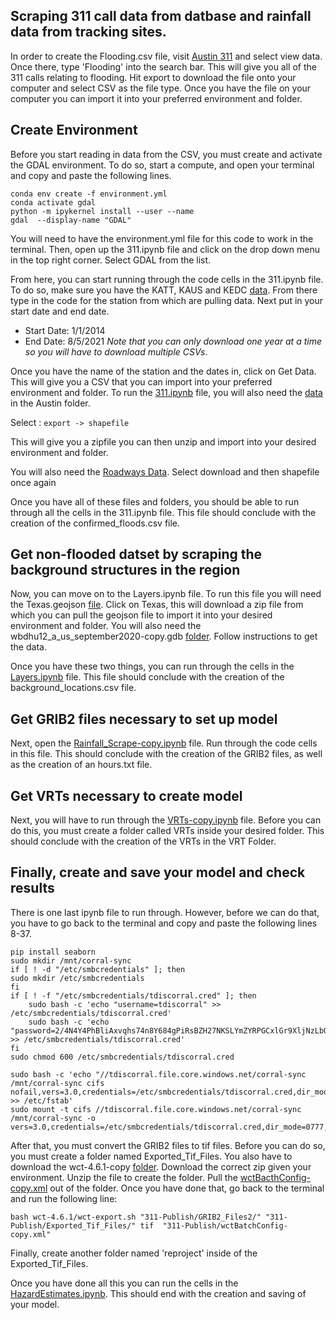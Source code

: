 ## Scraping 311 call data from datbase and rainfall data from tracking sites.

In order to create the Flooding.csv file, visit [Austin 311](https://data.austintexas.gov/Utilities-and-City-Services/Austin-311-Public-Data/xwdj-i9he/ ) and select view data. Once there, type 'Flooding' into the search bar. This will give you all of the 311 calls relating to flooding. Hit export to download the file onto your computer and select CSV as the file type. Once you have the file on your computer you can import it into your preferred environment and folder.

## Create Environment
Before you start reading in data from the CSV, you must create and activate the GDAL environment. To do so, start a compute, and open your terminal and copy and paste the following lines.

```
conda env create -f environment.yml
conda activate gdal
python -m ipykernel install --user --name 
gdal  --display-name "GDAL"
```

You will need to have the environment.yml file for this code to work in the terminal. Then, open up the 311.ipynb file and click on the drop down menu in the top right corner. Select GDAL from the list. 

From here, you can start running through the code cells in the 311.ipynb file. To do so, make sure you have the KATT, KAUS and KEDC [data](https://www.texmesonet.org/DataProducts/CustomDownloads).  From there type in the code for the station from which are pulling data. Next put in your start date and end date.  
- Start Date: 1/1/2014 
- End Date: 8/5/2021
*Note that you can only download one year at a time so you will have to download multiple CSVs*.

Once you have the name of the station and the dates in, click on Get Data. This will give you a CSV that you can import into your preferred environment and folder.
To run the [311.ipynb](311.ipynb) file, you will also need the [data](https://data.austintexas.gov/Locations-and-Maps/BOUNDARIES_jurisdictions/3pzb-6mbr) in the Austin folder. 

Select :
	`export -> shapefile `

This will give you a zipfile you can then unzip and import into your desired environment and folder.

You will also need the [Roadways Data](https://gis-txdot.opendata.arcgis.com/datasets/TXDOT::txdot-roadways/explore?location=31.008846%2C-100.055172%2C6.57). Select download and then shapefile once again

Once you have all of these files and folders, you should be able to run through all the cells in the 311.ipynb file. This file should conclude with the creation of the confirmed_floods.csv file.

## Get non-flooded datset by scraping the background structures in the region

Now, you can move on to the Layers.ipynb file. To run this file you will need the Texas.geojson [file](https://github.com/microsoft/USBuildingFootprints). Click on Texas, this will download a zip file from which you can pull the geojson file to import it into your desired environment and folder. You will also need the wbdhu12_a_us_september2020-copy.gdb [folder](https://www.sciencebase.gov/catalog/item/61f8b8edd34e622189c3293f). Follow instructions to get the data. 

Once you have these two things, you can run through the cells in the [Layers.ipynb](Layers.ipynb) file. This file should conclude with the creation of the background_locations.csv file.

## Get GRIB2 files necessary to set up model 

Next, open the [Rainfall_Scrape-copy.ipynb](Rainfall_Scrape-copy.ipynb) file. Run through the code cells in this file. This should conclude with the creation of the GRIB2 files, as well as the creation of an hours.txt file.

## Get VRTs necessary to create model

Next, you will have to run through the [VRTs-copy.ipynb](Layers.ipynb) file. Before you can do this, you must create a folder called VRTs inside your desired folder. This should conclude with the creation of the VRTs in the VRT Folder.

## Finally, create and save your model and check results

There is one last ipynb file to run through. However, before we can do that, you have to go back to the terminal and copy and paste the following lines 8-37. 

```
pip install seaborn
sudo mkdir /mnt/corral-sync
if [ ! -d "/etc/smbcredentials" ]; then
sudo mkdir /etc/smbcredentials
fi
if [ ! -f "/etc/smbcredentials/tdiscorral.cred" ]; then
    sudo bash -c 'echo "username=tdiscorral" >> /etc/smbcredentials/tdiscorral.cred'
    sudo bash -c 'echo "password=2/4N4Y4PhBliAxvqhs74n8Y684gPiRsBZH27NKSLYmZYRPGCxlGr9XljNzLbQ8xJP2MOtXzt2Mtn/HseXwLObw==" >> /etc/smbcredentials/tdiscorral.cred'
fi
sudo chmod 600 /etc/smbcredentials/tdiscorral.cred

sudo bash -c 'echo "//tdiscorral.file.core.windows.net/corral-sync /mnt/corral-sync cifs nofail,vers=3.0,credentials=/etc/smbcredentials/tdiscorral.cred,dir_mode=0777,file_mode=0777,serverino" >> /etc/fstab'
sudo mount -t cifs //tdiscorral.file.core.windows.net/corral-sync /mnt/corral-sync -o vers=3.0,credentials=/etc/smbcredentials/tdiscorral.cred,dir_mode=0777,file_mode=0777,serverino
```

After that, you must convert the GRIB2 files to tif files. Before you can do so, you must create a folder named Exported_Tif_Files. You also have to download the wct-4.6.1-copy [folder](https://www.ncdc.noaa.gov/wct/install.php). Download the correct zip given your environment. Unzip the file to create the folder. Pull the [wctBacthConfig-copy.xml](wctBacthConfig-copy.xml) out of the folder. Once you have done that, go back to the terminal and run the following line:

```
bash wct-4.6.1/wct-export.sh "311-Publish/GRIB2_Files2/" "311-Publish/Exported_Tif_Files/" tif  "311-Publish/wctBatchConfig-copy.xml"
```

Finally, create another folder named 'reproject' inside of the Exported_Tif_Files. 

Once you have done all this you can run the cells in the [HazardEstimates.ipynb](HazardEstimates.ipynb). This should end with the creation and saving of your model.
